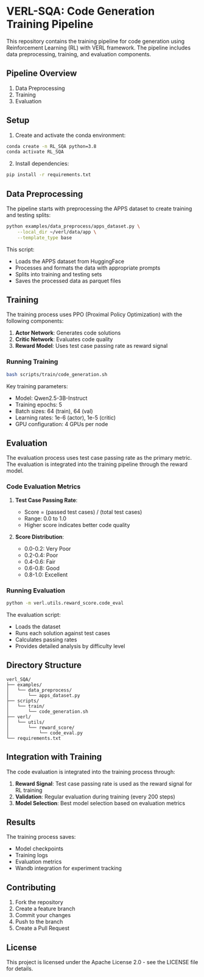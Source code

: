 # VERL-SQA: Code Generation Training Pipeline

This repository contains the training pipeline for code generation using Reinforcement Learning (RL) with VERL framework. The pipeline includes data preprocessing, training, and evaluation components.

## Pipeline Overview

1. Data Preprocessing
2. Training
3. Evaluation

## Setup

1. Create and activate the conda environment:
```bash
conda create -n RL_SQA python=3.8
conda activate RL_SQA
```

2. Install dependencies:
```bash
pip install -r requirements.txt
```

## Data Preprocessing

The pipeline starts with preprocessing the APPS dataset to create training and testing splits:

```bash
python examples/data_preprocess/apps_dataset.py \
    --local_dir ~/verl/data/app \
    --template_type base
```

This script:
- Loads the APPS dataset from HuggingFace
- Processes and formats the data with appropriate prompts
- Splits into training and testing sets
- Saves the processed data as parquet files

## Training

The training process uses PPO (Proximal Policy Optimization) with the following components:

1. **Actor Network**: Generates code solutions
2. **Critic Network**: Evaluates code quality
3. **Reward Model**: Uses test case passing rate as reward signal

### Running Training

```bash
bash scripts/train/code_generation.sh
```

Key training parameters:
- Model: Qwen2.5-3B-Instruct
- Training epochs: 5
- Batch sizes: 64 (train), 64 (val)
- Learning rates: 1e-6 (actor), 1e-5 (critic)
- GPU configuration: 4 GPUs per node

## Evaluation

The evaluation process uses test case passing rate as the primary metric. The evaluation is integrated into the training pipeline through the reward model.

### Code Evaluation Metrics

1. **Test Case Passing Rate**:
   - Score = (passed test cases) / (total test cases)
   - Range: 0.0 to 1.0
   - Higher score indicates better code quality

2. **Score Distribution**:
   - 0.0-0.2: Very Poor
   - 0.2-0.4: Poor
   - 0.4-0.6: Fair
   - 0.6-0.8: Good
   - 0.8-1.0: Excellent

### Running Evaluation

```bash
python -m verl.utils.reward_score.code_eval
```

The evaluation script:
- Loads the dataset
- Runs each solution against test cases
- Calculates passing rates
- Provides detailed analysis by difficulty level

## Directory Structure

```
verl_SQA/
├── examples/
│   └── data_preprocess/
│       └── apps_dataset.py
├── scripts/
│   └── train/
│       └── code_generation.sh
├── verl/
│   └── utils/
│       └── reward_score/
│           └── code_eval.py
└── requirements.txt
```

## Integration with Training

The code evaluation is integrated into the training process through:

1. **Reward Signal**: Test case passing rate is used as the reward signal for RL training
2. **Validation**: Regular evaluation during training (every 200 steps)
3. **Model Selection**: Best model selection based on evaluation metrics

## Results

The training process saves:
- Model checkpoints
- Training logs
- Evaluation metrics
- Wandb integration for experiment tracking

## Contributing

1. Fork the repository
2. Create a feature branch
3. Commit your changes
4. Push to the branch
5. Create a Pull Request

## License

This project is licensed under the Apache License 2.0 - see the LICENSE file for details. 